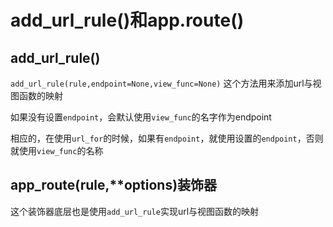 # add_url_rule()和app.route()
## add_url_rule()
`add_url_rule(rule,endpoint=None,view_func=None)`
这个方法用来添加url与视图函数的映射

如果没有设置`endpoint`，会默认使用`view_func`的名字作为endpoint

相应的，在使用`url_for`的时候，如果有`endpoint`，就使用设置的`endpoint`，否则就使用`view_func`的名称
## app_route(rule,**options)装饰器
这个装饰器底层也是使用`add_url_rule`实现url与视图函数的映射